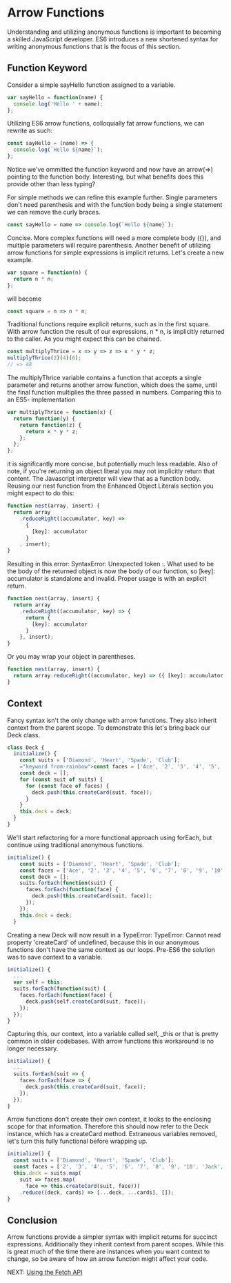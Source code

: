 # Arrow Functions

Understanding and utilizing anonymous functions is important to becoming a skilled JavaScript developer. ES6 introduces a new shortened syntax for writing anonymous functions that is the focus of this section.

## Function Keyword

Consider a simple sayHello function assigned to a variable.

```javascript
var sayHello = function(name) {
  console.log('Hello ' + name);
};
```

Utilizing ES6 arrow functions, colloquially fat arrow functions, we can rewrite as such:

```javascript
const sayHello = (name) => {
  console.log(`Hello ${name}`);
};
```

Notice we've ommitted the function keyword and now have an arrow(=>) pointing to the function body. Interesting, but what benefits does this provide other than less typing?

For simple methods we can refine this example further. Single parameters don't need parenthesis and with the function body being a single statement we can remove the curly braces.

```javascript
const sayHello = name => console.log(`Hello ${name}`);
```

Concise. More complex functions will need a more complete body ({}), and multiple parameters will require parenthesis. Another benefit of utilizing arrow functions for simple expressions is implicit returns. Let's create a new example.

```javascript
var square = function(n) {
  return n * n;
};
```

will become

```javascript
const square = n => n * n;
```

Traditional functions require explicit returns, such as in the first square. With arrow function the result of our expressions, n * n, is implicitly returned to the caller. As you might expect this can be chained.

```javascript
const multiplyThrice = x => y => z => x * y * z;
multiplyThrice(2)(4)(6);
// => 48
```

The multiplyThrice variable contains a function that accepts a single parameter and returns another arrow function, which does the same, until the final function multiplies the three passed in numbers. Comparing this to an ES5- implementation

```javascript
var multiplyThrice = function(x) {
  return function(y) {
    return function(z) {
      return x * y * z;
    };
  };
};
```

it is significantly more concise, but potentially much less readable. Also of note, if you're returning an object literal you may not implicitly return that content. The Javascript interpreter will view that as a function body. Reusing our nest function from the Enhanced Object Literals section you might expect to do this:

```javascript
function nest(array, insert) {
  return array
    .reduceRight((accumulator, key) =>
      {
        [key]: accumulator
      }
    , insert);
}
```

Resulting in this error: SyntaxError: Unexpected token :. What used to be the body of the returned object is now the body of our function, so [key]: accumulator is standalone and invalid. Proper usage is with an explicit return.

```javascript
function nest(array, insert) {
  return array
    .reduceRight((accumulator, key) => {
      return {
        [key]: accumulator
      }
    }, insert);
}
```

Or you may wrap your object in parentheses.

```javascript
function nest(array, insert) {
  return array.reduceRight((accumulator, key) => ({ [key]: accumulator }), insert);
}
```

## Context

Fancy syntax isn't the only change with arrow functions. They also inherit context from the parent scope. To demonstrate this let's bring back our Deck class.

```javascript
class Deck {
  initialize() {
    const suits = ['Diamond', 'Heart', 'Spade', 'Club'];
    ="keyword from-rainbow">const faces = ['Ace', '2', '3', '4', '5', '6', '7', '8', '9', '10', 'Jack', 'Queen', 'King'];
    const deck = [];
    for (const suit of suits) {
      for (const face of faces) {
        deck.push(this.createCard(suit, face));
      }
    }
    this.deck = deck;
  }
}
```

We'll start refactoring for a more functional approach using forEach, but continue using traditional anonymous functions.

```javascript
initialize() {
    const suits = ['Diamond', 'Heart', 'Spade', 'Club'];
    const faces = ['Ace', '2', '3', '4', '5', '6', '7', '8', '9', '10', 'Jack', 'Queen', 'King'];
    const deck = [];
    suits.forEach(function(suit) {
      faces.forEach(function(face) {
        deck.push(this.createCard(suit, face));
      });
    });
    this.deck = deck;
  }
```

Creating a new Deck will now result in a TypeError: TypeError: Cannot read property 'createCard' of undefined, because this in our anonymous functions don't have the same context as our loops. Pre-ES6 the solution was to save context to a variable.

```javascript
initialize() {
  ...
  var self = this;
  suits.forEach(function(suit) {
    faces.forEach(function(face) {
      deck.push(self.createCard(suit, face));
    });
  });
}
```

Capturing this, our context, into a variable called self, _this or that is pretty common in older codebases. With arrow functions this workaround is no longer necessary.

```javascript
initialize() {
  ...
  suits.forEach(suit => {
    faces.forEach(face => {
      deck.push(this.createCard(suit, face));
    });
  });
}
```

Arrow functions don't create their own context, it looks to the enclosing scope for that information. Therefore this should now refer to the Deck instance, which has a createCard method. Extraneous variables removed, let's turn this fully functional before wrapping up.

```javascript
initialize() {
  const suits = ['Diamond', 'Heart', 'Spade', 'Club'];
  const faces = ['2', '3', '4', '5', '6', '7', '8', '9', '10', 'Jack', 'Queen', 'King', 'Ace'];
  this.deck = suits.map(
    suit => faces.map(
      face => this.createCard(suit, face)))
    .reduce((deck, cards) => [...deck, ...cards], []);
}
```

## Conclusion

Arrow functions provide a simpler syntax with implicit returns for succinct expressions. Additionally they inherit context from parent scopes. While this is great much of the time there are instances when you want context to change, so be aware of how an arrow function might affect your code.

NEXT: [Using the Fetch API](./fetch.md)

